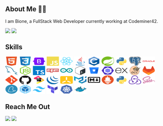 ## About Me  🐱‍💻
  I am Bione, a FullStack Web Developer currently working at Codeminer42.
  <div> 
   <img height="180em" src="https://github-readme-stats.vercel.app/api?username=bioneoficial&show_icons=true&theme=dark&include_all_commits=true&count_private=true"/>
   <img height="180em" src="https://github-readme-stats.vercel.app/api/top-langs/?username=bioneoficial&layout=compact&langs_count=7&card_width=255&theme=dark"/>
  </div>
  
## Skills
<div> 
  <img align="center" alt="Bione-HTML" height="30" width="40" src="https://raw.githubusercontent.com/devicons/devicon/master/icons/html5/html5-original.svg">
  <img align="center" alt="Bione-CSS" height="30" width="40" src="https://raw.githubusercontent.com/devicons/devicon/master/icons/css3/css3-original.svg">
  <img align="center" alt="Bione-Bs" height="30" width="40" src="https://raw.githubusercontent.com/devicons/devicon/master/icons/bootstrap/bootstrap-original.svg">
  <img align="center" alt="Bione-Js" height="30" width="40" src="https://raw.githubusercontent.com/devicons/devicon/master/icons/javascript/javascript-plain.svg">  
  <img align="center" alt="Bione-React" height="30" width="40" src="https://raw.githubusercontent.com/devicons/devicon/master/icons/react/react-original.svg">
  <img align="center" alt="Bione-Java" height="30" width="40" src="https://raw.githubusercontent.com/devicons/devicon/master/icons/java/java-original.svg">
  <img align="center" alt="Bione-C" height="30" width="40" src="https://raw.githubusercontent.com/devicons/devicon/master/icons/c/c-original.svg">
  <img align="center" alt="Bione-Spring" height="30" width="40" src="https://github.com/devicons/devicon/blob/master/icons/spring/spring-original.svg">
  <img align="center" alt="Bione-Spring" height="30" width="40" src="https://github.com/devicons/devicon/blob/master/icons/python/python-original.svg">
  <img align="center" alt="Bione-postgresql" height="30" width="40" src="https://raw.githubusercontent.com/devicons/devicon/1119b9f84c0290e0f0b38982099a2bd027a48bf1/icons/postgresql/postgresql-original.svg">
  <img align="center" alt="Bione-Oracle" height="30" width="40" src="https://raw.githubusercontent.com/devicons/devicon/master/icons/oracle/oracle-original.svg">
  <img align="center" alt="Bione-mysql" height="30" width="40" src="https://raw.githubusercontent.com/devicons/devicon/master/icons/mysql/mysql-original.svg">
  <img align="center" alt="Bione-Node" height="30" width="40" src="https://raw.githubusercontent.com/devicons/devicon/1119b9f84c0290e0f0b38982099a2bd027a48bf1/icons/nodejs/nodejs-original.svg">
  <img align="center" alt="Bione-Typescript" height="30" width="40" src="https://raw.githubusercontent.com/devicons/devicon/1119b9f84c0290e0f0b38982099a2bd027a48bf1/icons/typescript/typescript-original.svg">
  <img align="center" alt="Bione-NPM" height="30" width="40" src="https://raw.githubusercontent.com/devicons/devicon/1119b9f84c0290e0f0b38982099a2bd027a48bf1/icons/npm/npm-original-wordmark.svg">
  <img align="center" alt="Bione-arduino" height="30" width="40" src="https://raw.githubusercontent.com/devicons/devicon/master/icons/arduino/arduino-original.svg">
  <img align="center" alt="Bione-bash" height="30" width="40" src="https://raw.githubusercontent.com/devicons/devicon/master/icons/bash/bash-original.svg">
  <img align="center" alt="Bione-bitbucket" height="30" width="40" src="https://raw.githubusercontent.com/devicons/devicon/master/icons/bitbucket/bitbucket-original.svg">
  <img align="center" alt="Bione-eslint" height="30" width="40" src="https://raw.githubusercontent.com/devicons/devicon/master/icons/eslint/eslint-original.svg">
  <img align="center" alt="Bione-express" height="30" width="40" src="https://raw.githubusercontent.com/devicons/devicon/master/icons/express/express-original.svg">
  <img align="center" alt="Bione-gcc" height="30" width="40" src="https://raw.githubusercontent.com/devicons/devicon/master/icons/gcc/gcc-original.svg">
  <img align="center" alt="Bione-gitlab" height="30" width="40" src="https://raw.githubusercontent.com/devicons/devicon/master/icons/gitlab/gitlab-original.svg">
  <img align="center" alt="Bione-git" height="30" width="40" src="https://raw.githubusercontent.com/devicons/devicon/master/icons/git/git-original.svg">
  <img align="center" alt="Bione-github" height="30" width="40" src="https://raw.githubusercontent.com/devicons/devicon/master/icons/github/github-original.svg">
  <img align="center" alt="Bione-jetbrains" height="30" width="40" src="https://raw.githubusercontent.com/devicons/devicon/master/icons/jetbrains/jetbrains-original.svg">
  <img align="center" alt="Bione-jquery" height="30" width="40" src="https://raw.githubusercontent.com/devicons/devicon/master/icons/jquery/jquery-original.svg">
  <img align="center" alt="Bione-k3s" height="30" width="40" src="https://raw.githubusercontent.com/devicons/devicon/master/icons/k3s/k3s-original.svg">
  <img align="center" alt="Bione-materialui" height="30" width="40" src="https://raw.githubusercontent.com/devicons/devicon/master/icons/materialui/materialui-original.svg">
  <img align="center" alt="Bione-markdown" height="30" width="40" src="https://raw.githubusercontent.com/devicons/devicon/master/icons/markdown/markdown-original.svg">
    <img align="center" alt="Bione-prometheus" height="30" width="40" src="https://raw.githubusercontent.com/devicons/devicon/master/icons/prometheus/prometheus-original.svg">
    <img align="center" alt="Bione-python" height="30" width="40" src="https://raw.githubusercontent.com/devicons/devicon/master/icons/python/python-original.svg">
    <img align="center" alt="Bione-redux" height="30" width="40" src="https://raw.githubusercontent.com/devicons/devicon/master/icons/redux/redux-original.svg">
    <img align="center" alt="Bione-sass" height="30" width="40" src="https://raw.githubusercontent.com/devicons/devicon/master/icons/sass/sass-original.svg">
   <img align="center" alt="Bione-yarn" height="30" width="40" src="https://raw.githubusercontent.com/devicons/devicon/master/icons/yarn/yarn-original.svg">
   <img align="center" alt="Bione-webpack" height="30" width="40" src="https://raw.githubusercontent.com/devicons/devicon/master/icons/webpack/webpack-original.svg">
   <img align="center" alt="Bione-tailwindcss" height="30" width="40" src="https://raw.githubusercontent.com/devicons/devicon/master/icons/tailwindcss/tailwindcss-plain.svg">
   <img align="center" alt="Bione-terraform" height="30" width="40" src="https://raw.githubusercontent.com/devicons/devicon/master/icons/terraform/terraform-original.svg">
   <img align="center" alt="Bione-kubernetes" height="30" width="40" src="https://raw.githubusercontent.com/devicons/devicon/master/icons/kubernetes/kubernetes-plain.svg">
   <img align="center" alt="Bione-docker" height="30" width="40" src="https://raw.githubusercontent.com/devicons/devicon/master/icons/docker/docker-original.svg">
  </div>

## Reach Me Out
<a href="https://www.linkedin.com/in/joao-bione/" target="_blank"><img src="https://img.shields.io/badge/-LinkedIn-%230077B5?style=for-the-badge&logo=linkedin&logoColor=white" ></a> 
<a href = "mailto:joaobione@id.uff.br"><img src="https://img.shields.io/badge/-Gmail-%23333?style=for-the-badge&logo=gmail&logoColor=white" target="_blank"></a>

<!--
**bioneoficial/bioneoficial** is a ✨ _special_ ✨ repository because its `README.md` (this file) appears on your GitHub profile.

Here are some ideas to get you started:

- 🔭 I’m currently working on ...
- 🌱 I’m currently learning ...
- 👯 I’m looking to collaborate on ...
- 🤔 I’m looking for help with ...
- 💬 Ask me about ...
- 📫 How to reach me: ...
- 😄 Pronouns: ...
- ⚡ Fun fact: ...
-->
